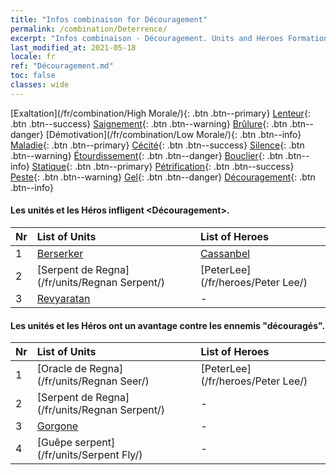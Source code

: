 ```yaml
---
title: "Infos combinaison for Découragement"
permalink: /combination/Deterrence/
excerpt: "Infos combinaison - Découragement. Units and Heroes Formation."
last_modified_at: 2021-05-18
locale: fr
ref: "Découragement.md"
toc: false
classes: wide
---
```


  [Exaltation](/fr/combination/High Morale/){: .btn .btn--primary} [Lenteur](/fr/combination/Slow/){: .btn .btn--success} [Saignement](/fr/combination/Bleeding/){: .btn .btn--warning} [Brûlure](/fr/combination/Burning/){: .btn .btn--danger} [Démotivation](/fr/combination/Low Morale/){: .btn .btn--info} [Maladie](/fr/combination/Disease/){: .btn .btn--primary} [Cécité](/fr/combination/Blind/){: .btn .btn--success} [Silence](/fr/combination/Silence/){: .btn .btn--warning} [Étourdissement](/fr/combination/Stun/){: .btn .btn--danger} [Bouclier](/fr/combination/Shield/){: .btn .btn--info} [Statique](/fr/combination/Static/){: .btn .btn--primary} [Pétrification](/fr/combination/Petrify/){: .btn .btn--success} [Peste](/fr/combination/Plague/){: .btn .btn--warning} [Gel](/fr/combination/Freeze/){: .btn .btn--danger} [Découragement](/fr/combination/Deterrence/){: .btn .btn--info} 


#### Les unités et les Héros infligent <Découragement>.

  | Nr |  List of Units  | List of Heroes | 
  |:---|:----------------|:---------------| 
  | 1 | [Berserker](/fr/units/Berserker/) | [Cassanbel](/fr/heroes/Cassanbel/) |
  | 2 | [Serpent de Regna](/fr/units/Regnan Serpent/) | [PeterLee](/fr/heroes/Peter Lee/) |
  | 3 | [Revyaratan](/fr/units/Revyaratan/) | - |


#### Les unités et les Héros ont un avantage contre les ennemis \"découragés\".

  | Nr |  List of Units  | List of Heroes | 
  |:---|:----------------|:---------------| 
  | 1 | [Oracle de Regna](/fr/units/Regnan Seer/) | [PeterLee](/fr/heroes/Peter Lee/) |
  | 2 | [Serpent de Regna](/fr/units/Regnan Serpent/) | - |
  | 3 | [Gorgone](/fr/units/Gorgon/) | - |
  | 4 | [Guêpe serpent](/fr/units/Serpent Fly/) | - |
